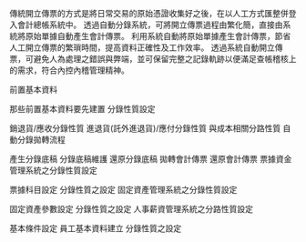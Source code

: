 傳統開立傳票的方式是將日常交易的原始憑證收集好之後，在以人工方式匯整併登入會計總帳系統中。
透過自動分錄系統，可將開立傳票過程由繁化簡，直接由系統將原始單據自動產生會計傳票。
利用系統自動將原始單據產生會計傳票，節省人工開立傳票的繁瑣時間，提高資料正確性及工作效率。
透過系統自動開立傳票，可避免人為處理之錯誤與弊端，並可保留完整之記錄軌跡以便滿足查帳稽核上的需求，符合內控內稽管理精神。

前置基本資料

那些前置基本資料要先建置
分錄性質設定

銷退貨/應收分錄性質
進退貨(託外進退貨)/應付分錄性質
與成本相關分路性質
自動分錄拋轉流程

產生分錄底稿
分錄底稿維護
還原分錄底稿
拋轉會計傳票
還原會計傳票
票據資金管理系統之分錄性質設定

票據科目設定
分錄性質之設定
固定資產管理系統之分錄性質設定

固定資產參數設定 
分錄性質之設定
人事薪資管理系統之分路性質設定

基本條件設定 
員工基本資料建立
分錄性質之設定
